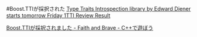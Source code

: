 #Boost.TTIが採択された
[Type Traits Introspection library by Edward Diener starts tomorrow Friday 1](http://lists.boost.org/boost-announce/2011/06/0320.php)[TTI Review Result](http://thread.gmane.org/gmane.comp.lib.boost.devel/222090)

[Boost.TTIが採択されました - Faith and Brave - C++で遊ぼう](http://d.hatena.ne.jp/faith_and_brave/20110804/1312439678)
